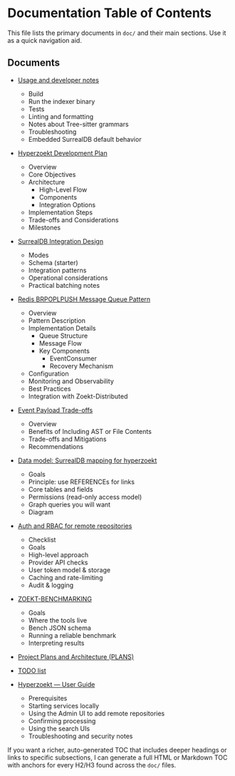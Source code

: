 # Documentation Table of Contents

This file lists the primary documents in `doc/` and their main sections. Use it as a quick navigation aid.

## Documents

- [Usage and developer notes](USAGE.md)
  - Build
  - Run the indexer binary
  - Tests
  - Linting and formatting
  - Notes about Tree-sitter grammars
  - Troubleshooting
  - Embedded SurrealDB default behavior

- [Hyperzoekt Development Plan](HYPERZOEKT_PLANS.md)
  - Overview
  - Core Objectives
  - Architecture
    - High-Level Flow
    - Components
    - Integration Options
  - Implementation Steps
  - Trade-offs and Considerations
  - Milestones

- [SurrealDB Integration Design](SURREALDB-INTEGRATION.md)
  - Modes
  - Schema (starter)
  - Integration patterns
  - Operational considerations
  - Practical batching notes

- [Redis BRPOPLPUSH Message Queue Pattern](REDIS_MESSAGE_QUEUE.md)
  - Overview
  - Pattern Description
  - Implementation Details
    - Queue Structure
    - Message Flow
    - Key Components
      - EventConsumer
      - Recovery Mechanism
  - Configuration
  - Monitoring and Observability
  - Best Practices
  - Integration with Zoekt-Distributed

- [Event Payload Trade-offs](EVENT_PAYLOAD_TRADEOFFS.md)
  - Overview
  - Benefits of Including AST or File Contents
  - Trade-offs and Mitigations
  - Recommendations

- [Data model: SurrealDB mapping for hyperzoekt](DATA_MODEL.md)
  - Goals
  - Principle: use REFERENCEs for links
  - Core tables and fields
  - Permissions (read-only access model)
  - Graph queries you will want
  - Diagram

- [Auth and RBAC for remote repositories](AUTH_AND_RBAC.md)
  - Checklist
  - Goals
  - High-level approach
  - Provider API checks
  - User token model & storage
  - Caching and rate-limiting
  - Audit & logging

- [ZOEKT-BENCHMARKING](ZOEKT-BENCHMARKING.md)
  - Goals
  - Where the tools live
  - Bench JSON schema
  - Running a reliable benchmark
  - Interpreting results

- [Project Plans and Architecture (PLANS)](PLANS.md)

- [TODO list](TODO.md)

- [Hyperzoekt — User Guide](USER_GUIDE.md)
  - Prerequisites
  - Starting services locally
  - Using the Admin UI to add remote repositories
  - Confirming processing
  - Using the search UIs
  - Troubleshooting and security notes

If you want a richer, auto-generated TOC that includes deeper headings or links to specific subsections, I can generate a full HTML or Markdown TOC with anchors for every H2/H3 found across the `doc/` files.
